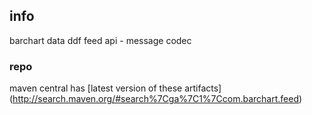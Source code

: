 <!--

    Copyright (C) 2011-2012 Barchart, Inc. <http://www.barchart.com/>

    All rights reserved. Licensed under the OSI BSD License.

    http://www.opensource.org/licenses/bsd-license.php

-->
## info

barchart data ddf feed api - message codec

### repo

maven central has
[latest version of these artifacts]
(http://search.maven.org/#search%7Cga%7C1%7Ccom.barchart.feed)
